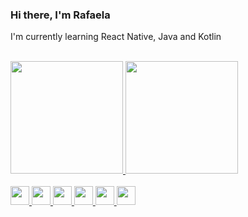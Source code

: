 ### Hi there, I'm Rafaela 


<p>I'm currently learning React Native, Java and Kotlin </p>

<br>

<div>
    <a href="https://github.com/rafatillmann">
        <img height="180em"
            src="https://github-readme-stats.vercel.app/api?username=rafatillmann&show_icons=true&theme=react&include_all_commits=true&count_private=true" />
        <img height="180em"
            src="https://github-readme-stats.vercel.app/api/top-langs/?username=rafatillmann&layout=compact&langs_count=7&theme=react" />
</div>

<br>

<div> 
    <img height="30em" src="https://cdn.jsdelivr.net/gh/devicons/devicon/icons/python/python-original.svg" />
    <img height="30em" src="https://cdn.jsdelivr.net/gh/devicons/devicon/icons/javascript/javascript-original.svg" />
    <img height="30em" src="https://cdn.jsdelivr.net/gh/devicons/devicon/icons/nodejs/nodejs-original.svg" />
    <img height="30em" src="https://cdn.jsdelivr.net/gh/devicons/devicon/icons/html5/html5-original.svg" />
    <img height="30em" src="https://cdn.jsdelivr.net/gh/devicons/devicon/icons/css3/css3-original.svg" />
    <img height="30em" src="https://cdn.jsdelivr.net/gh/devicons/devicon/icons/figma/figma-original.svg" />  
</div>

<br>
    
<!-- <div align="center">
<img height="180em" src="https://64.media.tumblr.com/a2c7267b99f34f1e9fbe2ca65f801ae1/3e6a8ea646afc9c3-7e/s540x810/b8533fb27d00270ad68233695f22c48f62a96f14.gifv" />
</div> -->
    
